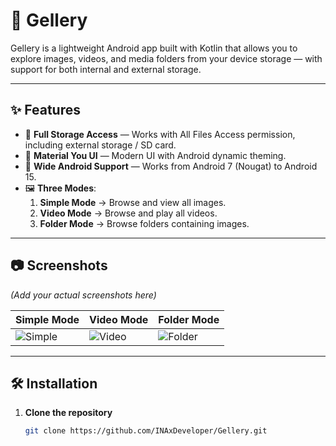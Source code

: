 # 📸 Gellery

Gellery is a lightweight Android app built with Kotlin that allows you to explore images, videos, and media folders from your device storage — with support for both internal and external storage.

---

## ✨ Features

- 📂 **Full Storage Access** — Works with All Files Access permission, including external storage / SD card.
- 🎨 **Material You UI** — Modern UI with Android dynamic theming.
- 📱 **Wide Android Support** — Works from Android 7 (Nougat) to Android 15.
- 🖼 **Three Modes**:
  1. **Simple Mode** → Browse and view all images.
  2. **Video Mode** → Browse and play all videos.
  3. **Folder Mode** → Browse folders containing images.

---

## 📷 Screenshots

*(Add your actual screenshots here)*

| Simple Mode | Video Mode | Folder Mode |
|-------------|------------|-------------|
| ![Simple](screenshots/simple.png) | ![Video](screenshots/video.png) | ![Folder](screenshots/folder.png) |

---

## 🛠 Installation

1. **Clone the repository**
   ```bash
   git clone https://github.com/INAxDeveloper/Gellery.git
